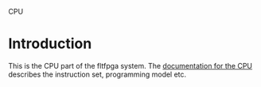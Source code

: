 CPU

# Introduction
This is the CPU part of the fltfpga system.
The [documentation for the CPU](doc/fltcpu.md) describes the instruction
set, programming model etc.
